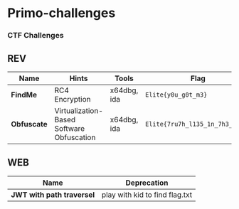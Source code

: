 # Primo-challenges

### CTF Challenges

## REV

| Name      | Hints            |   Tools     | Flag              |
|-----------|------------------|-------------| ----------------- |
| **FindMe**| RC4 Encryption   | x64dbg, ida | `Elite{y0u_g0t_m3}` |
|**Obfuscate**| Virtualization-Based Software Obfuscation| x64dbg, ida | `Elite{7ru7h_l135_1n_7h3_c0d3}` |

## WEB

| Name                       | Deprecation                                           |
|----------------------------|-------------------------------------------------------|
| **JWT with path traversel**|              play with kid to find flag.txt           |


